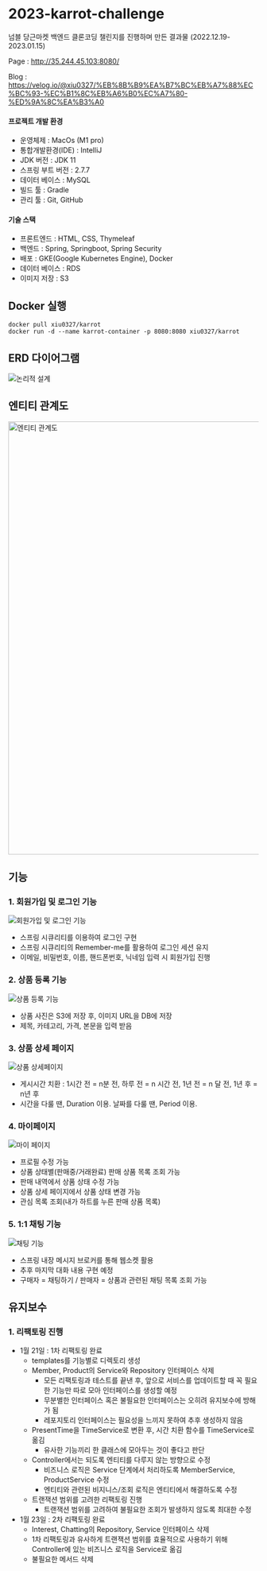 # 2023-karrot-challenge
넘블 당근마켓 백엔드 클론코딩 챌린지를 진행하며 만든 결과물 (2022.12.19-2023.01.15)

Page : http://35.244.45.103:8080/

Blog : https://velog.io/@xiu0327/%EB%8B%B9%EA%B7%BC%EB%A7%88%EC%BC%93-%EC%B1%8C%EB%A6%B0%EC%A7%80-%ED%9A%8C%EA%B3%A0

#### 프로젝트 개발 환경
- 운영체제 : MacOs (M1 pro)
- 통합개발환경(IDE) : IntelliJ
- JDK 버전 : JDK 11
- 스프링 부트 버전 : 2.7.7
- 데이터 베이스 : MySQL
- 빌드 툴 : Gradle
- 관리 툴 : Git, GitHub


#### 기술 스택
- 프론트엔드 : HTML, CSS, Thymeleaf
- 백엔드 : Spring, Springboot, Spring Security
- 배포 : GKE(Google Kubernetes Engine), Docker
- 데이터 베이스 : RDS
- 이미지 저장 : S3 

## Docker 실행
~~~
docker pull xiu0327/karrot
docker run -d --name karrot-container -p 8080:8080 xiu0327/karrot
~~~

## ERD 다이어그램

![논리적 설계](https://user-images.githubusercontent.com/78461009/212488771-82bd5b95-b83e-45d5-89ff-8df392410ead.png)


## 엔티티 관계도

<img width="872" alt="엔티티 관계도" src="https://user-images.githubusercontent.com/78461009/212487731-11395a72-81ad-479a-81ea-408e1b5f585d.png">

## 기능
### 1. 회원가입 및 로그인 기능
![회원가입 및 로그인 기능](https://user-images.githubusercontent.com/78461009/212487742-5e2bb83b-76c4-4f61-896c-bf976b21a8ff.gif)


- 스프링 시큐리티를 이용하여 로그인 구현
- 스프링 시큐리티의 Remember-me를 활용하여 로그인 세션 유지
- 이메일, 비밀번호, 이름, 핸드폰번호, 닉네임 입력 시 회원가입 진행

### 2. 상품 등록 기능
![상품 등록 기능](https://user-images.githubusercontent.com/78461009/212487756-24d4af2e-f76c-4079-a042-eca4547daa62.gif)


- 상품 사진은 S3에 저장 후, 이미지 URL을 DB에 저장
- 제목, 카테고리, 가격, 본문을 입력 받음

### 3. 상품 상세 페이지
![상품 상세페이지](https://user-images.githubusercontent.com/78461009/212487765-c8dd34f3-b74a-457e-bbe4-7087cbb60f88.gif)


- 게시시간 치환 : 1시간 전 = n분 전, 하루 전 = n 시간 전, 1년 전 = n 달 전, 1년 후 = n년 후
- 시간을 다룰 땐, Duration 이용. 날짜를 다룰 땐, Period 이용.

### 4. 마이페이지
![마이 페이지](https://user-images.githubusercontent.com/78461009/212487769-e0c86b83-15c9-4693-a696-2f13b2816b26.gif)


- 프로필 수정 가능
- 상품 상태별(판매중/거래완료) 판매 상품 목록 조회 가능
- 판매 내역에서 상품 상태 수정 가능
- 상품 상세 페이지에서 상품 상태 변경 가능
- 관심 목록 조회(내가 하트를 누른 판매 상품 목록)

### 5. 1:1 채팅 기능
![채팅 기능](https://user-images.githubusercontent.com/78461009/212487775-886d3a2a-5f55-465a-82d7-3f2ebb7f500b.gif)


- 스프링 내장 메시지 브로커를 통해 웹소켓 활용
- 추후 마지막 대화 내용 구현 예정
- 구매자 = 채팅하기 / 판매자 = 상품과 관련된 채팅 목록 조회 가능

## 유지보수
### 1. 리팩토링 진행
- 1월 21일 : 1차 리팩토링 완료
  - templates를 기능별로 디렉토리 생성
  - Member, Product의 Service와 Repository 인터페이스 삭제
    - 모든 리팩토링과 테스트를 끝낸 후, 앞으로 서비스를 업데이트할 때 꼭 필요한 기능만 따로 모아 인터페이스를 생성할 예정
    - 무분별한 인터페이스 혹은 불필요한 인터페이스는 오히려 유지보수에 방해가 됨
    - 레포지토리 인터페이스는 필요성을 느끼지 못하여 추후 생성하지 않음
  - PresentTime을 TimeService로 변환 후, 시간 치환 함수를 TimeService로 옮김
    - 유사한 기능끼리 한 클래스에 모아두는 것이 좋다고 판단
  - Controller에서는 되도록 엔티티를 다루지 않는 방향으로 수정
    - 비즈니스 로직은 Service 단계에서 처리하도록 MemberService, ProductService 수정
    - 엔티티와 관련된 비지니스/조회 로직은 엔티티에서 해결하도록 수정
  - 트랜잭션 범위를 고려한 리팩토링 진행
    - 트랜잭션 범위를 고려하여 불필요한 조회가 발생하지 않도록 최대한 수정
- 1월 23일 : 2차 리팩토링 완료
  - Interest, Chatting의 Repository, Service 인터페이스 삭제
  - 1차 리팩토링과 유사하게 트랜잭션 범위를 효율적으로 사용하기 위해 Controller에 있는 비즈니스 로직을 Service로 옮김
  - 불필요한 메서드 삭제
